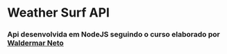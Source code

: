 # Weather Surf API

### Api desenvolvida em NodeJS seguindo o curso elaborado por [Waldermar Neto](https://www.youtube.com/watch?v=W2ld5xRS3cY) 